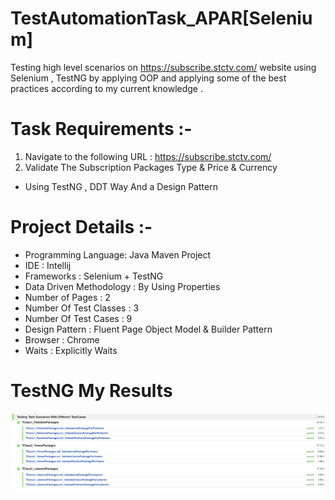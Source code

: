 # TestAutomationTask_APAR[Selenium]
 Testing high level scenarios on  https://subscribe.stctv.com/  website using Selenium
 , TestNG by applying OOP and applying some of the best practices according to my current knowledge . 
 
# Task Requirements  :- 
1. Navigate to the following URL : https://subscribe.stctv.com/
2. Validate The Subscription Packages Type & Price & Currency

- Using TestNG , DDT Way And a Design Pattern 

# Project Details :-
* Programming Language: Java Maven Project 
* IDE : Intellij
* Frameworks : Selenium + TestNG 
* Data Driven Methodology : By Using Properties
* Number of Pages : 2
* Number Of Test Classes : 3 
* Number Of Test Cases : 9 
* Design Pattern : Fluent Page Object Model & Builder Pattern
* Browser : Chrome 
* Waits : Explicitly Waits 

# TestNG My Results
![](TestResults/TestNGReport.png)
